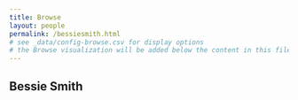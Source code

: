 ```yaml
---
title: Browse
layout: people
permalink: /bessiesmith.html
# see _data/config-browse.csv for display options
# the Browse visualization will be added below the content in this file
---
```


## Bessie Smith
